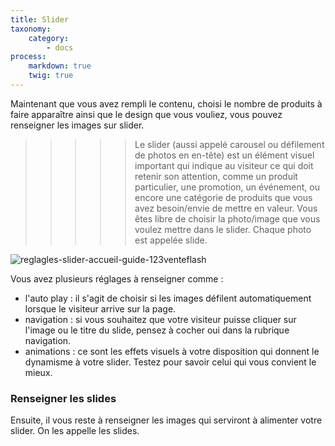 ```yaml
---
title: Slider
taxonomy:
    category:
        - docs
process:
    markdown: true
    twig: true
---
```


Maintenant que vous avez rempli le contenu, choisi le nombre de produits à faire apparaître ainsi que le design que vous vouliez, vous pouvez renseigner les images sur slider. 

>>>>> Le slider (aussi appelé carousel ou défilement de photos en en-tête) est un élément visuel important qui indique au visiteur ce qui doit retenir son attention, comme un produit particulier, une promotion, un événement, ou encore une catégorie de produits que vous avez besoin/envie de mettre en valeur. Vous êtes libre de choisir la photo/image que vous voulez mettre dans le slider. Chaque photo est appelée slide. 
 
![reglagles-slider-accueil-guide-123venteflash](media/15961817825641/reglagles-slider-accueil-guide-123venteflash.png)


Vous avez plusieurs réglages à renseigner comme : 
- l'auto play : il s'agit de choisir si les images défilent automatiquement lorsque le visiteur arrive sur la page. 
- navigation : si vous souhaitez que votre visiteur puisse cliquer sur l'image ou le titre du slide, pensez à cocher oui dans la rubrique navigation.
- animations : ce sont les effets visuels à votre disposition qui donnent le dynamisme à votre slider. Testez pour savoir celui qui vous convient le mieux. 

### Renseigner les slides 

Ensuite, il vous reste à renseigner les images qui serviront à alimenter votre slider. On les appelle les slides. 